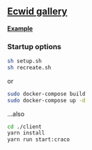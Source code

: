 ## [**Ecwid gallery**](https://docs.google.com/document/d/1jVU6m5qKcgXpSd0jCawymUqeqc2D3x-hD22bKzhLOzc)

[**Example**](https://ecwid-gallery.netlify.app/)

### Startup options

```bash
sh setup.sh
sh recreate.sh
```

or

```bash
sudo docker-compose build
sudo docker-compose up -d
```

...also

```bash
cd ./client
yarn install
yarn run start:craco
```

